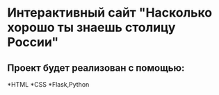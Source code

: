 # Интерактивный сайт "Насколько хорошо ты знаешь столицу России"
## Проект будет реализован с помощью:
*HTML
*CSS
*Flask,Python
